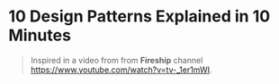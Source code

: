 # 10 Design Patterns Explained in 10 Minutes

> Inspired in a video from from **Fireship** channel
> https://www.youtube.com/watch?v=tv-_1er1mWI.